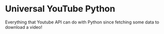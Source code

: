 # Universal YouTube Python
Everything that Youtube API can do with Python since fetching some data to download a video!
